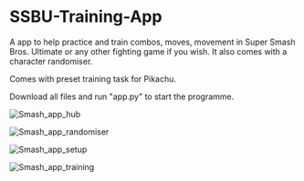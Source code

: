 # SSBU-Training-App
A app to help practice and train combos, moves, movement in Super Smash Bros. Ultimate or any other fighting game if you wish. It also comes with a character randomiser.

Comes with preset training task for Pikachu.

Download all files and run "app.py" to start the programme.

![Smash_app_hub](https://github.com/TJGosden/SSBU-Training-App/assets/129090250/cb54fc15-fb29-467e-af69-ff65e5b4e7e5)

![Smash_app_randomiser](https://github.com/TJGosden/SSBU-Training-App/assets/129090250/3859b3bd-2504-47e2-aad1-10f1453ffbf0)

![Smash_app_setup](https://github.com/TJGosden/SSBU-Training-App/assets/129090250/7acdb926-31e9-4217-a944-d7566f176adc)

![Smash_app_training](https://github.com/TJGosden/SSBU-Training-App/assets/129090250/7d9af217-eff9-4ba4-afe6-6964b4c8f2b8)
